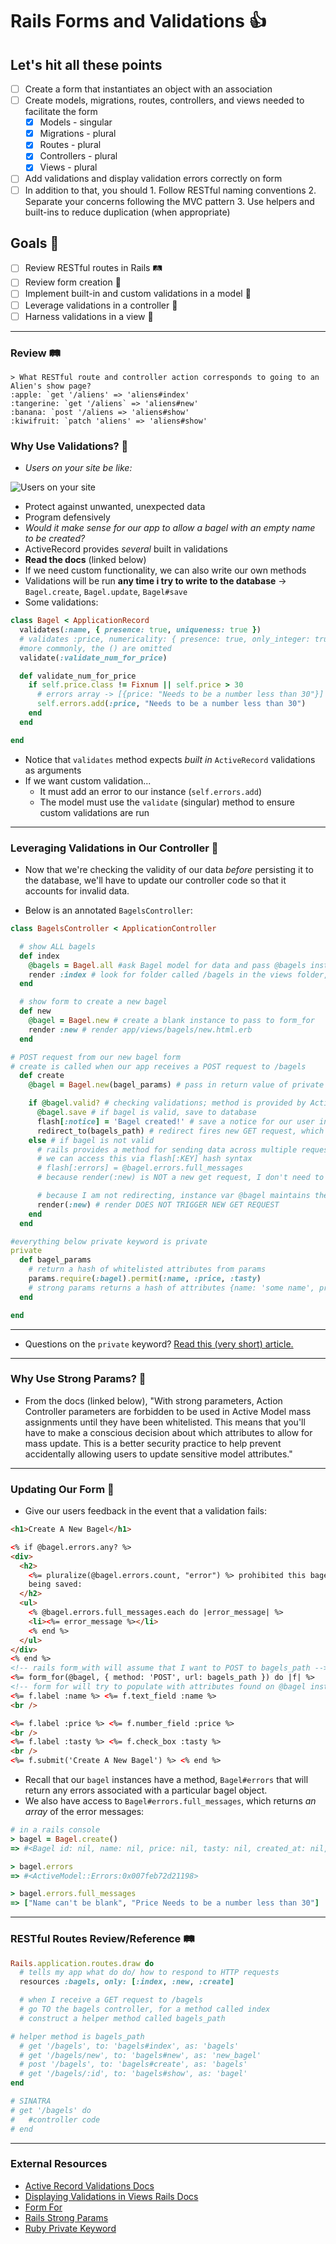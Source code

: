 # Rails Forms and Validations 👍

## Let's hit all these points

- [ ] Create a form that instantiates an object with an association
- [ ] Create models, migrations, routes, controllers, and views needed to facilitate the form
  - [x] Models - singular
  - [x] Migrations - plural
  - [x] Routes - plural
  - [x] Controllers - plural
  - [x] Views - plural
- [ ] Add validations and display validation errors correctly on form
- [ ] In addition to that, you should 1. Follow RESTful naming conventions 2. Separate your concerns following the MVC pattern 3. Use helpers and built-ins to reduce duplication (when appropriate)

## Goals 🏰

- [ ] Review RESTful routes in Rails 🛤
- [ ] Review form creation 📮
- [ ] Implement built-in and custom validations in a model 🧐
- [ ] Leverage validations in a controller 🤔
- [ ] Harness validations in a view 🤯

---

### Review 🛤

```Slack
> What RESTful route and controller action corresponds to going to an Alien's show page?
:apple: `get '/aliens' => 'aliens#index'
:tangerine: `get '/aliens` => 'aliens#new'
:banana: `post '/aliens => 'aliens#show'
:kiwifruit: `patch 'aliens' => 'aliens#show'
```

### Why Use Validations? 🧐

- _Users on your site be like:_

![Users on your site](https://camo.githubusercontent.com/bd5a0e0355fa6a8c1f5478f197be5562a479d41a/68747470733a2f2f6d656469612e67697068792e636f6d2f6d656469612f5a665531314f44616e6c6f43412f67697068792e676966)

- Protect against unwanted, unexpected data
- Program defensively
- _Would it make sense for our app to allow a bagel with an empty name to be created?_
- ActiveRecord provides _several_ built in validations
- **Read the docs** (linked below)
- If we need custom functionality, we can also write our own methods
- Validations will be run **any time i try to write to the database** -> `Bagel.create`, `Bagel.update`, `Bagel#save`
- Some validations:

```ruby
class Bagel < ApplicationRecord
  validates(:name, { presence: true, uniqueness: true })
  # validates :price, numericality: { presence: true, only_integer: true }
  #more commonly, the () are omitted
  validate(:validate_num_for_price)

  def validate_num_for_price
    if self.price.class != Fixnum || self.price > 30
      # errors array -> [{price: "Needs to be a number less than 30"}]
      self.errors.add(:price, "Needs to be a number less than 30")
    end
  end

end
```

- Notice that `validates` method expects _built in_ `ActiveRecord` validations as arguments
- If we want custom validation...
  - It must add an error to our instance (`self.errors.add`)
  - The model must use the `validate` (singular) method to ensure custom validations are run

---

### Leveraging Validations in Our Controller 🤔

- Now that we're checking the validity of our data _before_ persisting it to the database, we'll have to update our controller code so that it accounts for invalid data.

- Below is an annotated `BagelsController`:

```ruby
class BagelsController < ApplicationController

  # show ALL bagels
  def index
    @bagels = Bagel.all #ask Bagel model for data and pass @bagels instance var to the view
    render :index # look for folder called /bagels in the views folder, then render the index.html.erb
  end

  # show form to create a new bagel
  def new
    @bagel = Bagel.new # create a blank instance to pass to form_for
    render :new # render app/views/bagels/new.html.erb
  end

# POST request from our new bagel form
# create is called when our app receives a POST request to /bagels
  def create
    @bagel = Bagel.new(bagel_params) # pass in return value of private bagel_params method, which is a hash of whitelisted attributes

    if @bagel.valid? # checking validations; method is provided by ActiveRecord
      @bagel.save # if bagel is valid, save to database
      flash[:notice] = 'Bagel created!' # save a notice for our user in the flash hash
      redirect_to(bagels_path) # redirect fires new GET request, which will hit the BagelsController#index
    else # if bagel is not valid
      # rails provides a method for sending data across multiple requests
      # we can access this via flash[:KEY] hash syntax
      # flash[:errors] = @bagel.errors.full_messages
      # because render(:new) is NOT a new get request, I don't need to send a flash along

      # because I am not redirecting, instance var @bagel maintains the attributes from the form
      render(:new) # render DOES NOT TRIGGER NEW GET REQUEST
    end
  end

#everything below private keyword is private
private
  def bagel_params
    # return a hash of whitelisted attributes from params
    params.require(:bagel).permit(:name, :price, :tasty)
    # strong params returns a hash of attributes {name: 'some name', price: 2, tasty: true}
  end

end
```

---

- Questions on the `private` keyword? [Read this (very short) article.](http://ruby-for-beginners.rubymonstas.org/advanced/private_methods.html)

---

### Why Use Strong Params? 🦅

- From the docs (linked below), "With strong parameters, Action Controller parameters are forbidden to be used in Active Model mass assignments until they have been whitelisted. This means that you'll have to make a conscious decision about which attributes to allow for mass update. This is a better security practice to help prevent accidentally allowing users to update sensitive model attributes."

---

### Updating Our Form 📮

- Give our users feedback in the event that a validation fails:

```html
<h1>Create A New Bagel</h1>

<% if @bagel.errors.any? %>
<div>
  <h2>
    <%= pluralize(@bagel.errors.count, "error") %> prohibited this bagel from
    being saved:
  </h2>
  <ul>
    <% @bagel.errors.full_messages.each do |error_message| %>
    <li><%= error_message %></li>
    <% end %>
  </ul>
</div>
<% end %>
<!-- rails form_with will assume that I want to POST to bagels_path -->
<%= form_for(@bagel, { method: 'POST', url: bagels_path }) do |f| %>
<!-- form for will try to populate with attributes found on @bagel instance -->
<%= f.label :name %> <%= f.text_field :name %>
<br />

<%= f.label :price %> <%= f.number_field :price %>
<br />
<%= f.label :tasty %> <%= f.check_box :tasty %>
<br />
<%= f.submit('Create A New Bagel') %> <% end %>
```

- Recall that our `bagel` instances have a method, `Bagel#errors` that will return any errors associated with a particular bagel object.
- We also have access to `Bagel#errors.full_messages`, which returns _an array_ of the error messages:

```ruby
# in a rails console
> bagel = Bagel.create()
=> #<Bagel id: nil, name: nil, price: nil, tasty: nil, created_at: nil, updated_at: nil>

> bagel.errors
=> #<ActiveModel::Errors:0x007feb72d21198>

> bagel.errors.full_messages
=> ["Name can't be blank", "Price Needs to be a number less than 30"]
```

---

### RESTful Routes Review/Reference 🛤

```ruby
Rails.application.routes.draw do
  # tells my app what do do/ how to respond to HTTP requests
  resources :bagels, only: [:index, :new, :create]

  # when I receive a GET request to /bagels
  # go TO the bagels controller, for a method called index
  # construct a helper method called bagels_path

# helper method is bagels_path
  # get '/bagels', to: 'bagels#index', as: 'bagels'
  # get '/bagels/new', to: 'bagels#new', as: 'new_bagel'
  # post '/bagels', to: 'bagels#create', as: 'bagels'
  # get '/bagels/:id', to: 'bagels#show', as: 'bagel'
end

# SINATRA
# get '/bagels' do
#   #controller code
# end
```

---

### External Resources

- [Active Record Validations Docs](http://guides.rubyonrails.org/active_record_validations.html)
- [Displaying Validations in Views Rails Docs](http://guides.rubyonrails.org/active_record_validations.html#displaying-validation-errors-in-views)
- [Form For](https://guides.rubyonrails.org/form_helpers.html#binding-a-form-to-an-object)
- [Rails Strong Params](https://edgeguides.rubyonrails.org/action_controller_overview.html#strong-parameters)
- [Ruby Private Keyword](http://ruby-for-beginners.rubymonstas.org/advanced/private_methods.html)
